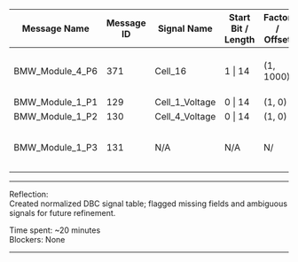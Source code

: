 | **Message Name**      | **Message ID** | **Signal Name**    | **Start Bit / Length** | **Factor / Offset** | **Units** | **Range** | **Anomalies / Notes**                     |
|-----------------------|----------------|--------------------|------------------------|---------------------|-----------|-----------|-------------------------------------------|
| BMW_Module_4_P6       | 371            | Cell_16            | 1 \| 14                | (1, 1000)           | Unknown   | [0 \| 0]   | Missing unit, offset=1000—needs review     |
| BMW_Module_1_P1       | 129            | Cell_1_Voltage     | 0 \| 14                | (1, 0)              | mV        | [0 \| 0]   |                                           |
| BMW_Module_1_P2       | 130            | Cell_4_Voltage     | 0 \| 14                | (1, 0)              | mV        | [0 \| 0]   |                                           |
| BMW_Module_1_P3       | 131            | N/A                | N/A                    | N/                 | N/A       | N/A       | Signal missing—excluded from MVP          |

---

Reflection:  
Created normalized DBC signal table; flagged missing fields and ambiguous signals for future refinement.

Time spent: ~20 minutes  
Blockers: None

---
